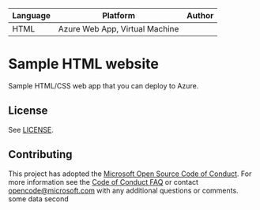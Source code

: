 | Language | Platform | Author |
| -------- | --------|--------|
| HTML |  Azure Web App, Virtual Machine| |

# Sample HTML website

Sample HTML/CSS web app that you can deploy to Azure.

## License

See [LICENSE](LICENSE).


## Contributing
This project has adopted the [Microsoft Open Source Code of Conduct](https://opensource.microsoft.com/codeofconduct/).
For more information see the [Code of Conduct FAQ](https://opensource.microsoft.com/codeofconduct/faq/) or
contact [opencode@microsoft.com](mailto:opencode@microsoft.com) with any additional questions or comments.
some data
second
